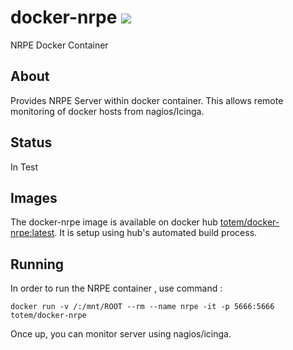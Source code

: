 # docker-nrpe [![](https://badge.imagelayers.io/totem/docker-nrpe:latest.svg)](https://imagelayers.io/?images=totem/docker-nrpe:latest 'Get your own badge on imagelayers.io')
NRPE Docker Container

## About
Provides NRPE Server within docker container. This allows remote monitoring of docker hosts from nagios/Icinga.

## Status
In Test

## Images
The docker-nrpe image is available on docker hub [totem/docker-nrpe:latest](https://registry.hub.docker.com/u/totem/docker-nrpe). It is setup using hub's automated build process.

## Running
In order to run the NRPE container , use command :

```
docker run -v /:/mnt/ROOT --rm --name nrpe -it -p 5666:5666 totem/docker-nrpe
```

Once up, you can monitor server using nagios/icinga.
